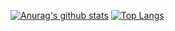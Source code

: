 [![Anurag's github stats](https://github-readme-stats.vercel.app/api?username=ArkinSolomon&theme=dark)](https://github.com/anuraghazra/github-readme-stats)
[![Top Langs](https://github-readme-stats.vercel.app/api/top-langs/?username=ArkinSolomon&theme=dark&layout=compact&hide=shaderlab,hlsl)](https://github.com/anuraghazra/github-readme-stats)
